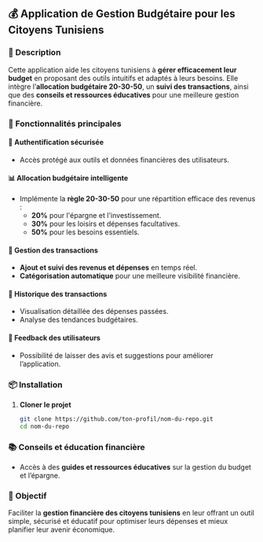 ## 💰 Application de Gestion Budgétaire pour les Citoyens Tunisiens  

### 📌 Description  
Cette application aide les citoyens tunisiens à **gérer efficacement leur budget** en proposant des outils intuitifs et adaptés à leurs besoins. Elle intègre l’**allocation budgétaire 20-30-50**, un **suivi des transactions**, ainsi que des **conseils et ressources éducatives** pour une meilleure gestion financière.  

### 🚀 Fonctionnalités principales  
#### 🔐 Authentification sécurisée  
- Accès protégé aux outils et données financières des utilisateurs.  

#### 📊 Allocation budgétaire intelligente  
- Implémente la **règle 20-30-50** pour une répartition efficace des revenus :  
  - **20%** pour l'épargne et l'investissement.  
  - **30%** pour les loisirs et dépenses facultatives.  
  - **50%** pour les besoins essentiels.  

#### 📝 Gestion des transactions  
- **Ajout et suivi des revenus et dépenses** en temps réel.  
- **Catégorisation automatique** pour une meilleure visibilité financière.  

#### 📅 Historique des transactions  
- Visualisation détaillée des dépenses passées.  
- Analyse des tendances budgétaires.  

#### 💬 Feedback des utilisateurs  
- Possibilité de laisser des avis et suggestions pour améliorer l’application.

### 📦 Installation  
1. **Cloner le projet**  
   ```bash
   git clone https://github.com/ton-profil/nom-du-repo.git
   cd nom-du-repo

### 📚 Conseils et éducation financière  
- Accès à des **guides et ressources éducatives** sur la gestion du budget et l’épargne.  

### 🎯 Objectif  
Faciliter la **gestion financière des citoyens tunisiens** en leur offrant un outil simple, sécurisé et éducatif pour optimiser leurs dépenses et mieux planifier leur avenir économique.  
